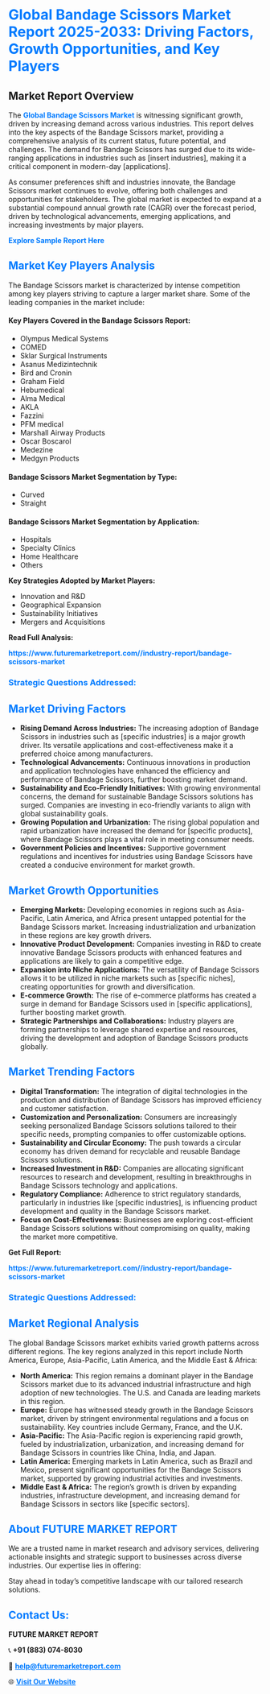 <h1 style="color: #007BFF;">Global Bandage Scissors Market Report 2025-2033: Driving Factors, Growth Opportunities, and Key Players</h1>

<section id="overview">
<h2>Market Report Overview</h2>
<p>The <a href="https://www.futuremarketreport.com//industry-report/bandage-scissors-market" style="color: #007BFF; text-decoration: none;"><strong>Global Bandage Scissors Market</strong></a> is witnessing significant growth, driven by increasing demand across various industries. This report delves into the key aspects of the Bandage Scissors market, providing a comprehensive analysis of its current status, future potential, and challenges. The demand for Bandage Scissors has surged due to its wide-ranging applications in industries such as [insert industries], making it a critical component in modern-day [applications].</p>
<p>As consumer preferences shift and industries innovate, the Bandage Scissors market continues to evolve, offering both challenges and opportunities for stakeholders. The global market is expected to expand at a substantial compound annual growth rate (CAGR) over the forecast period, driven by technological advancements, emerging applications, and increasing investments by major players.</p>
</section>

<section id="overview">
<p><a href="https://www.futuremarketreport.com//request-sample/reportId=78674" style="color: #007BFF; text-decoration: none;"><strong>Explore Sample Report Here</strong></a></p>
</section>

<section id="key-players">
<h2 style="color: #007BFF;">Market Key Players Analysis</h2>
<p>The Bandage Scissors market is characterized by intense competition among key players striving to capture a larger market share. Some of the leading companies in the market include:</p>
<h4>Key Players Covered in the Bandage Scissors Report:</h4>
<ul><li>Olympus Medical Systems</li><li>COMED</li><li>Sklar Surgical Instruments</li><li>Asanus Medizintechnik</li><li>Bird and Cronin</li><li>Graham Field</li><li>Hebumedical</li><li>Alma Medical</li><li>AKLA</li><li>Fazzini</li><li>PFM medical</li><li>Marshall Airway Products</li><li>Oscar Boscarol</li><li>Medezine</li><li>Medgyn Products</li></ul>
<h4>Bandage Scissors Market Segmentation by Type:</h4>
<ul><li>Curved</li><li>Straight</li></ul>

<h4>Bandage Scissors Market Segmentation by Application:</h4>
<ul><li>Hospitals</li><li>Specialty Clinics</li><li>Home Healthcare</li><li>Others</li></ul>
<p><strong>Key Strategies Adopted by Market Players:</strong></p>
<ul>
<li>Innovation and R&D</li>
<li>Geographical Expansion</li>
<li>Sustainability Initiatives</li>
<li>Mergers and Acquisitions</li>
</ul>
</section>

<section>
<p><strong>Read Full Analysis: </strong></p><a href="https://www.futuremarketreport.com//industry-report/bandage-scissors-market" style="color: #007BFF; text-decoration: none;"><strong>https://www.futuremarketreport.com//industry-report/bandage-scissors-market</strong></a>
<h3 style="color: #007BFF;">Strategic Questions Addressed:</h3>
</section>

<section id="driving-factors">
<h2 style="color: #007BFF;">Market Driving Factors</h2>
<ul>
<li><strong>Rising Demand Across Industries:</strong> The increasing adoption of Bandage Scissors in industries such as [specific industries] is a major growth driver. Its versatile applications and cost-effectiveness make it a preferred choice among manufacturers.</li>
<li><strong>Technological Advancements:</strong> Continuous innovations in production and application technologies have enhanced the efficiency and performance of Bandage Scissors, further boosting market demand.</li>
<li><strong>Sustainability and Eco-Friendly Initiatives:</strong> With growing environmental concerns, the demand for sustainable Bandage Scissors solutions has surged. Companies are investing in eco-friendly variants to align with global sustainability goals.</li>
<li><strong>Growing Population and Urbanization:</strong> The rising global population and rapid urbanization have increased the demand for [specific products], where Bandage Scissors plays a vital role in meeting consumer needs.</li>
<li><strong>Government Policies and Incentives:</strong> Supportive government regulations and incentives for industries using Bandage Scissors have created a conducive environment for market growth.</li>
</ul>
</section>

<section id="growth-opportunities">
<h2 style="color: #007BFF;">Market Growth Opportunities</h2>
<ul>
<li><strong>Emerging Markets:</strong> Developing economies in regions such as Asia-Pacific, Latin America, and Africa present untapped potential for the Bandage Scissors market. Increasing industrialization and urbanization in these regions are key growth drivers.</li>
<li><strong>Innovative Product Development:</strong> Companies investing in R&D to create innovative Bandage Scissors products with enhanced features and applications are likely to gain a competitive edge.</li>
<li><strong>Expansion into Niche Applications:</strong> The versatility of Bandage Scissors allows it to be utilized in niche markets such as [specific niches], creating opportunities for growth and diversification.</li>
<li><strong>E-commerce Growth:</strong> The rise of e-commerce platforms has created a surge in demand for Bandage Scissors used in [specific applications], further boosting market growth.</li>
<li><strong>Strategic Partnerships and Collaborations:</strong> Industry players are forming partnerships to leverage shared expertise and resources, driving the development and adoption of Bandage Scissors products globally.</li>
</ul>
</section>

<section id="trending-factors">
<h2 style="color: #007BFF;">Market Trending Factors</h2>
<ul>
<li><strong>Digital Transformation:</strong> The integration of digital technologies in the production and distribution of Bandage Scissors has improved efficiency and customer satisfaction.</li>
<li><strong>Customization and Personalization:</strong> Consumers are increasingly seeking personalized Bandage Scissors solutions tailored to their specific needs, prompting companies to offer customizable options.</li>
<li><strong>Sustainability and Circular Economy:</strong> The push towards a circular economy has driven demand for recyclable and reusable Bandage Scissors solutions.</li>
<li><strong>Increased Investment in R&D:</strong> Companies are allocating significant resources to research and development, resulting in breakthroughs in Bandage Scissors technology and applications.</li>
<li><strong>Regulatory Compliance:</strong> Adherence to strict regulatory standards, particularly in industries like [specific industries], is influencing product development and quality in the Bandage Scissors market.</li>
<li><strong>Focus on Cost-Effectiveness:</strong> Businesses are exploring cost-efficient Bandage Scissors solutions without compromising on quality, making the market more competitive.</li>
</ul>
</section>

<section>
<p><strong>Get Full Report: </strong></p><a href="https://www.futuremarketreport.com//industry-report/bandage-scissors-market" style="color: #007BFF; text-decoration: none;"><strong>https://www.futuremarketreport.com//industry-report/bandage-scissors-market</strong></a>
<h3 style="color: #007BFF;">Strategic Questions Addressed:</h3>
</section>


<section id="regional-analysis">
<h2 style="color: #007BFF;">Market Regional Analysis</h2>
<p>The global Bandage Scissors market exhibits varied growth patterns across different regions. The key regions analyzed in this report include North America, Europe, Asia-Pacific, Latin America, and the Middle East & Africa:</p>
<ul>
<li><strong>North America:</strong> This region remains a dominant player in the Bandage Scissors market due to its advanced industrial infrastructure and high adoption of new technologies. The U.S. and Canada are leading markets in this region.</li>
<li><strong>Europe:</strong> Europe has witnessed steady growth in the Bandage Scissors market, driven by stringent environmental regulations and a focus on sustainability. Key countries include Germany, France, and the U.K.</li>
<li><strong>Asia-Pacific:</strong> The Asia-Pacific region is experiencing rapid growth, fueled by industrialization, urbanization, and increasing demand for Bandage Scissors in countries like China, India, and Japan.</li>
<li><strong>Latin America:</strong> Emerging markets in Latin America, such as Brazil and Mexico, present significant opportunities for the Bandage Scissors market, supported by growing industrial activities and investments.</li>
<li><strong>Middle East & Africa:</strong> The region’s growth is driven by expanding industries, infrastructure development, and increasing demand for Bandage Scissors in sectors like [specific sectors].</li>
</ul>
</section>

<footer>
<h2 style="color: #007BFF;">About FUTURE MARKET REPORT</h2>
<p>We are a trusted name in market research and advisory services, delivering actionable insights and strategic support to businesses across diverse industries. Our expertise lies in offering:</p>

<p>Stay ahead in today’s competitive landscape with our tailored research solutions.</p>

<h2 style="color: #007BFF;">Contact Us:</h2>
<p><strong>FUTURE MARKET REPORT</strong></p>
<p>📞 <strong>+91 (883) 074-8030</strong></p>
<p>📧 <strong><a href="mailto:help@futuremarketreport.com" style="color: #007BFF;">help@futuremarketreport.com</a></strong></p>
<p>🌐 <strong><a href="https://www.futuremarketreport.com/" style="color: #007BFF;">Visit Our Website</a></strong></p>
</footer>